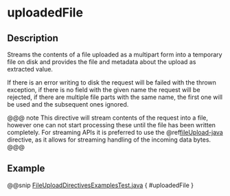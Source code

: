 <a id="uploadedfile-java"></a>
# uploadedFile

## Description

Streams the contents of a file uploaded as a multipart form into a temporary file on disk and provides the file and
metadata about the upload as extracted value.

If there is an error writing to disk the request will be failed with the thrown exception, if there is no field
with the given name the request will be rejected, if there are multiple file parts with the same name, the first
one will be used and the subsequent ones ignored.

@@@ note
This directive will stream contents of the request into a file, however one can not start processing these
until the file has been written completely. For streaming APIs it is preferred to use the @ref[fileUpload-java](fileUpload.md#fileupload-java)
directive, as it allows for streaming handling of the incoming data bytes.
@@@

## Example

@@snip [FileUploadDirectivesExamplesTest.java](../../../../../../../test/java/docs/http/javadsl/server/directives/FileUploadDirectivesExamplesTest.java) { #uploadedFile }
